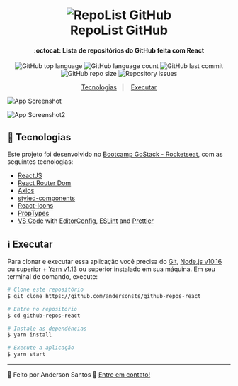 <h1 align="center">
    <img alt="RepoList GitHub" src="https://res.cloudinary.com/andersonsts/image/upload/v1584488072/github_agwasb.png" />
    <br />
    RepoList GitHub
</h1>

<h4 align="center">
  :octocat: Lista de repositórios do GitHub feita com React
</h4>

<p align="center">
  <img alt="GitHub top language" src="https://img.shields.io/github/languages/top/andersonsts/github-repos-react">

  <img alt="GitHub language count" src="https://img.shields.io/github/languages/count/andersonsts/github-repos-react">

  <img alt="GitHub last commit" src="https://img.shields.io/github/last-commit/andersonsts/github-repos-react">

  <img alt="GitHub repo size" src="https://img.shields.io/github/repo-size/andersonsts/github-repos-react">

  <img alt="Repository issues" src="https://img.shields.io/github/issues/andersonsts/github-repos-react">
</p>

<p align="center">
  <a href="#rocket-tecnologias">Tecnologias</a>&nbsp;&nbsp;&nbsp;|&nbsp;&nbsp;&nbsp;
  <a href="#information_execute-executar">Executar</a>
</p>

![App Screenshot](https://res.cloudinary.com/andersonsts/image/upload/v1584489267/home_eur742.png)

![App Screenshot2](https://res.cloudinary.com/andersonsts/image/upload/v1584489267/repository_fslizz.png)

## :rocket: Tecnologias

Este projeto foi desenvolvido no [Bootcamp GoStack - Rocketseat](https://rocketseat.com.br/bootcamp), com as seguintes tecnologias:

-  [ReactJS](https://reactjs.org/)
-  [React Router Dom](https://reacttraining.com/react-router/web/guides/quick-start)
-  [Axios](https://github.com/axios/axios)
-  [styled-components](https://www.styled-components.com/)
-  [React-Icons](https://react-icons.netlify.com/)
-  [PropTypes](https://pt-br.reactjs.org/docs/typechecking-with-proptypes.html)
-  [VS Code][vc] with [EditorConfig][vceditconfig], [ESLint][vceslint] and [Prettier](https://github.com/prettier/prettier-eslint)

## :information_source: Executar

Para clonar e executar essa aplicação você precisa do [Git](https://git-scm.com), [Node.js v10.16][nodejs] ou superior + [Yarn v1.13][yarn] ou superior instalado em sua máquina. Em seu terminal de comando, execute:

```bash
# Clone este repositório
$ git clone https://github.com/andersonsts/github-repos-react

# Entre no repositorio
$ cd github-repos-react

# Instale as dependências
$ yarn install

# Execute a aplicação
$ yarn start
```

---

:rocket: Feito por Anderson Santos :wave: [Entre em contato!](https://www.linkedin.com/in/andersonst-dev)


[nodejs]: https://nodejs.org/
[yarn]: https://yarnpkg.com/
[vc]: https://code.visualstudio.com/
[vceditconfig]: https://marketplace.visualstudio.com/items?itemName=EditorConfig.EditorConfig
[vceslint]: https://marketplace.visualstudio.com/items?itemName=dbaeumer.vscode-eslint


